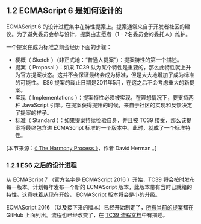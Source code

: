 ## 1.2 ECMAScript 6 是如何设计的

ECMAScript 6 的设计过程集中在特性提案上。提案通常来自于开发者社区的建议。为了避免委员会参与设计，提案由志愿者（1 - 2名委员会的委托人）维护。

一个提案在成为标准之前会经历下面的步骤：

* 梗概（ Sketch ）（非正式地：“普通人提案”）：提案特性的第一个描述。
* 提案（ Proposal ）：如果 TC39 认为某个特性是重要的，那么此特性就上升为官方提案状态。这并不会保证最终会成为标准，但是大大地增加了成为标准的可能性。 ES6 提案的截止日期是2011年5月，在这之后不会考虑重大的新提案。
* 实现（ Implementations ）：提案特性必须被实现，在理想情况下，要支持两种 JavaScript 引擎。在提案获得提升的时候，来自于社区的实现和反馈决定了提案的样子。
* 标准（ Standard ）：如果提案持续检验自身，并且被 TC39 接受，那么该提案将最终包含进 ECMAScript 标准的一个版本中。此时，就成了一个标准特性。

[本节来源：[《 The Harmony Process 》](http://tc39wiki.calculist.org/about/harmony/)，作者 David Herman 。]

### 1.2.1 ES6 之后的设计进程

从 ECMAScript 7 （官方名字是 ECMAScript 2016 ）开始，TC39 将会按时发布每一版本。计划每年发布一个新的 ECMAScript 版本，此版本带有当时已就绪的特性。这意味着从现在开始， ECMAScript 版本将会是小的升级。

ECMAScript 2016 （以及接下来的版本）已经开始制定了，[所有当前的提案](https://github.com/tc39/ecma262)都在 GitHub 上面列出。流程也已经改变了，在 [TC39 流程文档](https://docs.google.com/document/d/1QbEE0BsO4lvl7NFTn5WXWeiEIBfaVUF7Dk0hpPpPDzU/edit)中有描述。